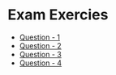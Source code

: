 # Exam Exercies

- [Question - 1](/exercises/question-1) 
- [Question - 2](/exercises/question-2) 
- [Question - 3](/exercises/question-3) 
- [Question - 4](/exercises/question-4) 